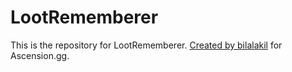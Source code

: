 # LootRememberer

This is the repository for LootRememberer. [Created by bilalakil](https://github.com/bilalakil/loot-rememberer) for Ascension.gg.